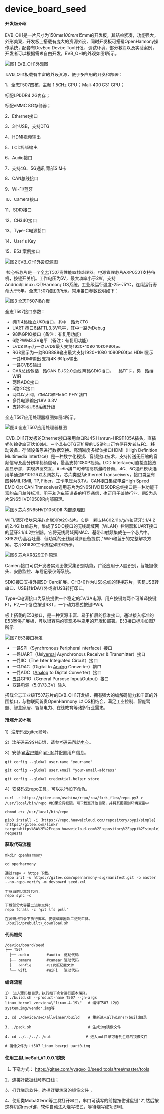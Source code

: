 # device_board_seed

#### 开发板介绍
​		EVB_OH1是一片尺寸为150mm*100mm*15mm的开发板，其结构紧凑，功能强大，外形美观，开发板上搭载有庞大的资源外设，同时开发板可搭载OpenHarmony操作系统，配套有DevEco Device Tool开发、调试环境，部分教程以及实验案例，开发者可以根据需求自由开发。EVB_OH1的外观如图1所示。

![图1 EVB_OH1外观图](figures/EVB_OH1.png)

​		EVB_OH1板载有丰富的外设资源，便于多应用的开发和部署：

1、全志T507四核、主频 1.5GHz CPU； Mali-400 G31 GPU；

  标配LPDDR4 2G内存；

  标配eMMC 8G存储器；

2、Ethernet接口

3、3个USB，支持OTG

4、HDMI视频输出

5、LCD视频输出

6、Audio接口

7、支持4G、5G通讯 背部SIM卡

8、CAN总线接口

9、Wi-Fi/蓝牙

10、Camera接口

11、SDIO接口

12、CH340接口

13、Type-C电源接口

14、User's Key

15、E53 案例接口

![图2 EVB_OH1外设资源图](figures/EVB_OH1_2.png)

​		核心板芯片是一个[全志](https://www.forlinx.com/product/t3-95.html)T507高性能四核处理器。电源管理芯片AXP853T支持待机，按键开关机。工作电压为5V，最大功率小于2W。支持Andriod/Linux+QT/Harmony	OS系统，工业级运行温度-25~75℃，连续运行寿命大于5年。全志T507如图3所示。常用接口参数说明如下：

![图3 全志T507核心板](figures/T507.png)

全志T507接口参数：

* 拥有4路独立USB接口，其中一路为OTG
* UART 串口6路TTL3.3V电平，其中一路为Debug
*  98路GPIO接口（备注：有复用功能）
*  6路PWM3.3V电平（备注：有复用功能）
*  LVDS显示为一路LVDS最大支持1920*1080 1080P60fps
* RGB显示为一路RGB888输出最大支持1920*1080 1080P60fps HDMI显示 一路HDMI输出 支持4K 60fps输出
* 一路CVBS输出
* CAN总线包括一路CAN BUS2.0总线 两路SDIO接口，一路TF卡，另一路接 WIFI
* 两路ADC接口
* 5路I2C接口
*  两路以太网，GMAC和EMAC PHY 接口
* 多路电源输出1.8V 3.3V
* 支持本地USB系统升级

全志T507应用处理器框图如图4所示。

![图4 全志T507应用处理器框图](figures/T507_2.png)

​		EVB_OH1开发板的Ethernet接口采用单口RJ45 Hanrun-HR911105A插头，直插式传输效率可达100M。三个具有OTG可扩展的USB接口可方便开发者与PC、移动设备、存储设备等进行数据交换。高清晰度多媒体接口HDMI（High Definition Multimedia Interface）是一种数字化视频、音频接口技术，支持传送无压缩的音频信号及高分辨率视频信号，最高支持1080P视频。LCD Interface可直接连接液晶显示屏，实现界面交互。Audio接口可传输高质量的音频。4G、5G通讯模块选用单通道IP101GR以太网芯片。芯片类型为Ethernet Transceivers，接口类型有四种MII, RMII, TP, Fiber，工作电压为3.3V。CAN接口集成电路High Speed EMC Opt CAN Transceiver选用芯片为SN65HVD1050DR总线接口是一种功能丰富的车用总线标准。用于和汽车等设备的相互通信，也可用于其他行业。图5为芯片SN65HVD1050DR内部原理。

![图5 芯片SN65HVD1050DR 内部原理图](figures/SN65HVD1050DR.png)

​		WIFI/蓝牙模块采用芯之联XR829芯片。它是一颗支持802.11b/g/n和蓝牙2.1/4.2的2.4GHz单芯片，集成了SDIO接口的无线局域网（WLAN）控制器和UART接口的蓝牙2.1/4.2控制器。它将无线局域网MAC、基带和射频集成在一个芯片中。XR829为高吞吐量、低功耗的无线局域网设备提供了WiFi和蓝牙的完整解决方案。芯片XR829工作流程如图6所示。

![图6 芯片XR829工作原理](figures/XR829.png)



Camera接口可供开发者实现图像采集识别功能，广泛应用于人脸识别，智能摄像头、安防监控、车载记录仪等系统。

SDIO接口支持外部SD-Card扩展。CH340作为USB总线的转接芯片，实现USB转串口、USB转IrDA红外或者USB转打印口。

Type-C电源接口为系统提供一个稳定的5V/3A电源。用户按键为两个可编译按键F1，F2,一个复位按键RST，一个动力模式按键PWR。

板上搭载的E53接口，是一种资源丰富、易于扩展的标准接口，通过接入标准的E53案例扩展板，可以很容易的实现多种应用的开发和部署。E53接口标准如图7所示

![图7 E53接口标准](figures/E53.png)

* 一路SPI（Synchronous Peripheral Interface）接口
* 一路UART（Uni[versal](https://www.elecfans.com/tags/Versal/) Asynchronous Receiver & Transmitter）接口
* 一路IIC（The Inter Integrated Circuit）接口
* 一路DAC（Digital to [Analog](https://www.elecfans.com/tags/Analog/) Converter）接口
* 一路ADC（[Analog](https://www.elecfans.com/tags/Analog/) to Digital Converter）接口
* 五路GPIO（General Purpose Input/Output）接口
* 双路电源（5.0V/3.3V）输入

​		搭载全志工业级T507芯片的EVB_OH1开发板，拥有强大的编解码能力和丰富的外围接口，与物联网新贵OpenHarmony L2 OS相结合，满足工业控制、智能驾舱、智慧家居、智慧电力、在线教育等诸多行业需求。

#### 搭建开发环境

1）注册码云gitee账号。

2）注册码云SSH公钥，请参考[码云帮助中心](https://gitee.com/help/articles/4191)。

3）安装[git客户端](https://gitee.com/link?target=http%3A%2F%2Fgit-scm.com%2Fbook%2Fzh%2Fv2%2F%E8%B5%B7%E6%AD%A5-%E5%AE%89%E8%A3%85-Git)和[git-lfs](https://gitee.com/vcs-all-in-one/git-lfs?_from=gitee_search#downloading)并配置用户信息。

```
git config --global user.name "yourname"

git config --global user.email "your-email-address"

git config --global credential.helper store
```

4）安装码云repo工具，可以执行如下命令。

```
curl -s https://gitee.com/oschina/repo/raw/fork_flow/repo-py3 > /usr/local/bin/repo #如果没有权限，可下载至其他目录，并将其配置到环境变量中

chmod a+x /usr/local/bin/repo

pip3 install -i [https://repo.huaweicloud.com/repository/pypi/simple](https://gitee.com/link?target=https%3A%2F%2Frepo.huaweicloud.com%2Frepository%2Fpypi%2Fsimple) requests
```




#### 获取代码流程
```
mkdir openharmony

cd openharmony

通过repo + https 下载。
repo init -u https://gitee.com/openharmony-sig/manifest.git -b master --no-repo-verify -m devboard_seed.xml

下载当前分支的代码:
repo sync -c

下载部分大容量二进制文件:
repo forall -c 'git lfs pull'

在源码根目录下执行脚本，安装编译器及二进制工具。
./build/prebuilts_download.sh
```



#### 代码框架

```
/device/board/seed
├── T507
  ├── audio        #audio  驱动代码
  ├── camera       #camear 驱动代码
  ├── config       #开发版配置文件
  └── wifi         #WiFi   驱动代码
```



#### 编译流程

```
1） 进入源码根目录，执行如下命令进行版本编译。
1 ./build.sh --product-name T507 --gn-args linux_kernel_version=\"linux-4.19\"   # 编译T507 L2的system.img/vendor.img等

2. cd ./device/soc/allwinner/build    # 重新进入allwinner/build目录

3. ./pack.sh                          # 生成img镜像文件

4. cd ../../../../out                # 进入out目录可看到生成的镜像文件

# 镜像文件为：t507_linux_bearpi_uart0.img
```



#### 使用工具LiveSuit_V1.0.0.1烧录
1. 下载方式：
   https://gitee.com/vyagoo_0/seed_tools/tree/master/tools

2、连接好数据线和串口线；

3、打开烧录软件，选择好要烧录的镜像文件；

4、使用类MobaXterm等工具打开串口，串口可读写的前提按住键盘键"2",然后按这样机的reset键，软件自动进入烧写模式，等待烧写成功即可。
